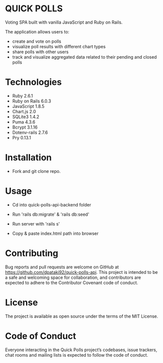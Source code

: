 # QUICK POLLS

Voting SPA built with vanilla JavaScript and Ruby on Rails. 

The application allows users to:

- create and vote on polls
- visualize poll results with different chart types
- share polls with other users
- track and visualize aggregated data related to their pending and closed polls

# Technologies

- Ruby 2.6.1
- Ruby on Rails 6.0.3
- JavaScript 1.8.5
- Chart.js 2.0
- SQLite3 1.4.2
- Puma 4.3.6
- Bcrypt 3.1.16
- Dotenv-rails 2.7.6
- Pry 0.13.1

# Installation

- Fork and git clone repo. 

# Usage

- Cd into quick-polls-api-backend folder

- Run 'rails db:migrate' & 'rails db:seed'

- Run server with 'rails s'

- Copy & paste index.html path into browser

# Contributing

Bug reports and pull requests are welcome on GitHub at https://github.com/dpataki92/quick-polls-api. This project is intended to be a safe and welcoming space for collaboration, and contributors are expected to adhere to the Contributor Covenant code of conduct.

# License

The project is available as open source under the terms of the MIT License.

# Code of Conduct

Everyone interacting in the Quick Polls project’s codebases, issue trackers, chat rooms and mailing lists is expected to follow the code of conduct.
